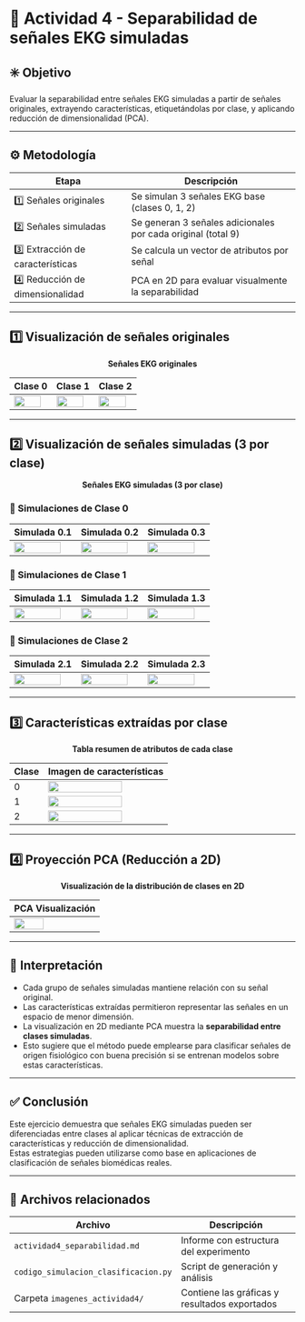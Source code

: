 # 🧪 Actividad 4 - Separabilidad de señales EKG simuladas

## ✳️ Objetivo

Evaluar la separabilidad entre señales EKG simuladas a partir de señales originales, extrayendo características, etiquetándolas por clase, y aplicando reducción de dimensionalidad (PCA).

---

## ⚙️ Metodología

<div align="center">

| Etapa | Descripción |
|-------|-------------|
| 1️⃣ Señales originales | Se simulan 3 señales EKG base (clases 0, 1, 2) |
| 2️⃣ Señales simuladas | Se generan 3 señales adicionales por cada original (total 9) |
| 3️⃣ Extracción de características | Se calcula un vector de atributos por señal |
| 4️⃣ Reducción de dimensionalidad | PCA en 2D para evaluar visualmente la separabilidad |

</div>

---

## 1️⃣ Visualización de señales originales

<p align="center"><b>Señales EKG originales</b></p>

<div align="center">

| Clase 0 | Clase 1 | Clase 2 |
|--------|---------|---------|
| <img src="./imagenes_actividad4/original_0.png" width="90%"/> | <img src="./imagenes_actividad4/original_1.png" width="90%"/> | <img src="./imagenes_actividad4/original_2.png" width="90%"/> |

</div>

---

## 2️⃣ Visualización de señales simuladas (3 por clase)

<p align="center"><b>Señales EKG simuladas (3 por clase)</b></p>

### 🔸 Simulaciones de Clase 0

<div align="center">

| Simulada 0.1 | Simulada 0.2 | Simulada 0.3 |
|-------------|--------------|--------------|
| <img src="./imagenes_actividad4/simulada_0_1.png" width="90%"/> | <img src="./imagenes_actividad4/simulada_0_2.png" width="90%"/> | <img src="./imagenes_actividad4/simulada_0_3.png" width="90%"/> |

</div>

### 🔹 Simulaciones de Clase 1

<div align="center">

| Simulada 1.1 | Simulada 1.2 | Simulada 1.3 |
|-------------|--------------|--------------|
| <img src="./imagenes_actividad4/simulada_1_1.png" width="90%"/> | <img src="./imagenes_actividad4/simulada_1_2.png" width="90%"/> | <img src="./imagenes_actividad4/simulada_1_3.png" width="90%"/> |

</div>

### 🔸 Simulaciones de Clase 2

<div align="center">

| Simulada 2.1 | Simulada 2.2 | Simulada 2.3 |
|-------------|--------------|--------------|
| <img src="./imagenes_actividad4/simulada_2_1.png" width="90%"/> | <img src="./imagenes_actividad4/simulada_2_2.png" width="90%"/> | <img src="./imagenes_actividad4/simulada_2_3.png" width="90%"/> |

</div>

---

## 3️⃣ Características extraídas por clase

<p align="center"><b>Tabla resumen de atributos de cada clase</b></p>

<div align="center">

| Clase | Imagen de características |
|-------|----------------------------|
| 0     | <img src="./imagenes_actividad4/caracteristicas_clase_0.png" width="80%"/> |
| 1     | <img src="./imagenes_actividad4/caracteristicas_clase_1.png" width="80%"/> |
| 2     | <img src="./imagenes_actividad4/caracteristicas_clase_2.png" width="80%"/> |

</div>

---

## 4️⃣ Proyección PCA (Reducción a 2D)

<p align="center"><b>Visualización de la distribución de clases en 2D</b></p>

<div align="center">

| PCA Visualización |
|-------------------|
| <img src="./imagenes_actividad4/pca_2d_resultado.png" width="60%"/> |

</div>

---

## 🧠 Interpretación

- Cada grupo de señales simuladas mantiene relación con su señal original.
- Las características extraídas permitieron representar las señales en un espacio de menor dimensión.
- La visualización en 2D mediante PCA muestra la **separabilidad entre clases simuladas**.
- Esto sugiere que el método puede emplearse para clasificar señales de origen fisiológico con buena precisión si se entrenan modelos sobre estas características.

---

## ✅ Conclusión

Este ejercicio demuestra que señales EKG simuladas pueden ser diferenciadas entre clases al aplicar técnicas de extracción de características y reducción de dimensionalidad.  
Estas estrategias pueden utilizarse como base en aplicaciones de clasificación de señales biomédicas reales.

---

## 📁 Archivos relacionados

| Archivo | Descripción |
|--------|-------------|
| `actividad4_separabilidad.md` | Informe con estructura del experimento |
| `codigo_simulacion_clasificacion.py` | Script de generación y análisis |
| Carpeta `imagenes_actividad4/` | Contiene las gráficas y resultados exportados |
